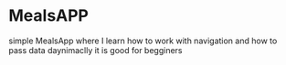 # MealsAPP
simple MealsApp where I learn how to work with navigation and how to pass data daynimaclly 
it is good for begginers
